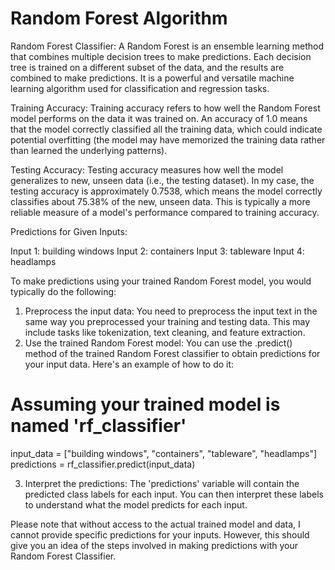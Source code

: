 # Random Forest Algorithm

Random Forest Classifier:
A Random Forest is an ensemble learning method that combines multiple decision trees to make predictions. Each decision tree is trained on a different subset of the data, and the results are combined to make predictions. It is a powerful and versatile machine learning algorithm used for classification and regression tasks.

Training Accuracy:
Training accuracy refers to how well the Random Forest model performs on the data it was trained on. An accuracy of 1.0 means that the model correctly classified all the training data, which could indicate potential overfitting (the model may have memorized the training data rather than learned the underlying patterns).

Testing Accuracy:
Testing accuracy measures how well the model generalizes to new, unseen data (i.e., the testing dataset). In my case, the testing accuracy is approximately 0.7538, which means the model correctly classifies about 75.38% of the new, unseen data. This is typically a more reliable measure of a model's performance compared to training accuracy.

Predictions for Given Inputs:

Input 1: building windows
Input 2: containers
Input 3: tableware
Input 4: headlamps

To make predictions using your trained Random Forest model, you would typically do the following:

1. Preprocess the input data: You need to preprocess the input text in the same way you preprocessed your training and testing data. This may include tasks like tokenization, text cleaning, and feature extraction.
2. Use the trained Random Forest model: You can use the .predict() method of the trained Random Forest classifier to obtain predictions for your input data. Here's an example of how to do it:

# Assuming your trained model is named 'rf_classifier'

  input_data = ["building windows", "containers", "tableware", "headlamps"]
  predictions = rf_classifier.predict(input_data)

3. Interpret the predictions: The 'predictions' variable will contain the predicted class labels for each input. You can then interpret these labels to understand what the model predicts for each input.

Please note that without access to the actual trained model and data, I cannot provide specific predictions for your inputs. However, this should give you an idea of the steps involved in making predictions with your Random Forest Classifier.
